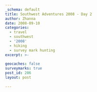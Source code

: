 ```yaml
---
_schema: default
title: Southwest Adventures 2008 - Day 2
author: Zhanna
date: 2008-09-10
categories:
  - travel
  - southwest
  - '2008'
  - hiking
  - survey mark hunting  
excerpt: >- 
  
geocaches: false
surveymarks: true
post_id: 206
layout: post
   
---
```


<!-- Grocery store first thing.  Weber's IGA: amazing stuff, ice cream especially!  They had mango, green tea, and pomegranate Haagen Dazs ice cream, snack size Haagen Dazs bars, Blue Bunny banana split bars, acai berry sorbet (also Haagen Dazs), Blue Bunny gelato (and we couldn't have any of it because we had no freezer), thick-cut steaks and pork chops, pork loin, and unusual beers including the Oak Creek.  Then breakfast at the Red Rock Cafe: R: 2 fried eggs, turkey sausage ("dry"), hash browns with sweet potatoes, and seed bread (that he didn't care for but I loved), grapefruit juice, coffee.  Zh: multigrain pancakes, cranberry juice, coffee.  James Taylor song: Never Die Young.

Bell Rock trail (once we found it -- or did we?) in a monsoon hailstorm.  Dried off then tried Scheurman Mountain -- got lost, but eventually found the trail and the tri-station with storms looming and Rich very anxiously pacing and wanting to get out of there!  Drove the Red Rock Loop Road and saw some mansions ("invited guests only") and the bizarre menagerie.  Tried the Javelina Cantina for supper (sunset, hailstorm, rainbow!), enjoyed beer & bed.

R forgot to bring the GPS on the Scheurman Mountain hike, so we had to use Jill for coords.  They were reported as: N 34° 50.593' W111°50.168' (station); N 34° 50.590' W111°50.166' (RM1); N 34° 50.591' W111°50.172' (RM2).  We also recorded coordinates for the last trail cairn because it was so hard to find the correct trail (note: at this cairn, you have to turn 180° around and head up the hill; do not follow the trail straight!): N 34° 50.458' W111°49.910'. -->



